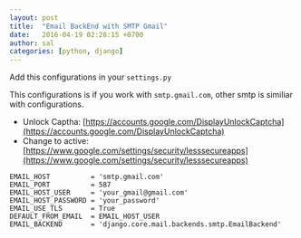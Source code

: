 ```yaml
---
layout: post
title:  "Email BackEnd with SMTP Gmail"
date:   2016-04-19 02:28:15 +0700
author: sal
categories: [python, django]
---
```

Add this configurations in your `settings.py`

This configurations is if you work with `smtp.gmail.com`, other smtp is similiar with configurations.

* Unlock Captha: [https://accounts.google.com/DisplayUnlockCaptcha](https://accounts.google.com/DisplayUnlockCaptcha)
* Change to active: [https://www.google.com/settings/security/lesssecureapps](https://www.google.com/settings/security/lesssecureapps)

```
EMAIL_HOST          = 'smtp.gmail.com'
EMAIL_PORT          = 587
EMAIL_HOST_USER     = 'your_gmail@gmail.com'
EMAIL_HOST_PASSWORD = 'your_password'
EMAIL_USE_TLS       = True
DEFAULT_FROM_EMAIL  = EMAIL_HOST_USER
EMAIL_BACKEND       = 'django.core.mail.backends.smtp.EmailBackend'
```